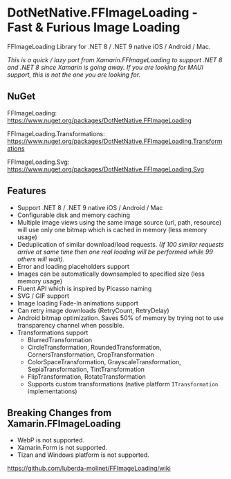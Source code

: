 # DotNetNative.FFImageLoading - Fast & Furious Image Loading 

FFImageLoading Library for .NET 8 / .NET 9 native iOS / Android / Mac.

*This is a quick / lazy port from Xamarin.FFImageLoading to support .NET 8 and .NET 8 since Xamarin is going away. If you are looking for MAUI support, this is not the one you are looking for.*

## NuGet
FFImageLoading: https://www.nuget.org/packages/DotNetNative.FFImageLoading

FFImageLoading.Transformations: https://www.nuget.org/packages/DotNetNative.FFImageLoading.Transformations

FFImageLoading.Svg: https://www.nuget.org/packages/DotNetNative.FFImageLoading.Svg

## Features
- Support .NET 8 / .NET 9 native iOS / Android / Mac
- Configurable disk and memory caching
- Multiple image views using the same image source (url, path, resource) will use only one bitmap which is cached in memory (less memory usage)
- Deduplication of similar download/load requests. *(If 100 similar requests arrive at same time then one real loading will be performed while 99 others will wait).*
- Error and loading placeholders support
- Images can be automatically downsampled to specified size (less memory usage)
- Fluent API which is inspired by Picasso naming
- SVG / GIF support
- Image loading Fade-In animations support
- Can retry image downloads (RetryCount, RetryDelay)
- Android bitmap optimization. Saves 50% of memory by trying not to use transparency channel when possible.
- Transformations support
  - BlurredTransformation
  - CircleTransformation, RoundedTransformation, CornersTransformation, CropTransformation
  - ColorSpaceTransformation, GrayscaleTransformation, SepiaTransformation, TintTransformation
  - FlipTransformation, RotateTransformation
  - Supports custom transformations (native platform `ITransformation` implementations)

## Breaking Changes from Xamarin.FFImageLoading
- WebP is not supported.
- Xamarin.Form is not supported.
- Tizan and Windows platform is not supported.

https://github.com/luberda-molinet/FFImageLoading/wiki



